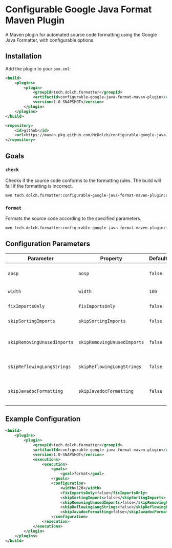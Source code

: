 # Configurable Google Java Format Maven Plugin

A Maven plugin for automated source code formatting using the Google Java Formatter, with configurable options.

## Installation

Add the plugin to your `pom.xml`:

```xml
<build>
    <plugins>
        <plugin>
            <groupId>tech.dolch.formatter</groupId>
            <artifactId>configurable-google-java-format-maven-plugin</artifactId>
            <version>1.0-SNAPSHOT</version>
        </plugin>
    </plugins>
</build>
```

```xml
<repository>
    <id>github</id>
    <url>https://maven.pkg.github.com/MrDolch/configurable-google-java-format-maven-plugin</url>
</repository>
```

## Goals

### `check`
Checks if the source code conforms to the formatting rules. The build will fail if the formatting is incorrect.

```bash
mvn tech.dolch.formatter:configurable-google-java-format-maven-plugin:check
```

### `format`
Formats the source code according to the specified parameters.

```bash
mvn tech.dolch.formatter:configurable-google-java-format-maven-plugin:format
```

## Configuration Parameters

| Parameter                   | Property                    | Default | Description                    |
|-----------------------------|-----------------------------|---------|--------------------------------|
| `aosp`                      | `aosp`                      | `false` | Use AOSP formatting style      |
| `width`                     | `width`                     | `100`   | Maximum line length            |
| `fixImportsOnly`            | `fixImportsOnly`            | `false` | Only fix imports               |
| `skipSortingImports`        | `skipSortingImports`        | `false` | Do not sort imports            |
| `skipRemovingUnusedImports` | `skipRemovingUnusedImports` | `false` | Do not remove unused imports   |
| `skipReflowingLongStrings`  | `skipReflowingLongStrings`  | `false` | Do not reflow long strings     |
| `skipJavadocFormatting`     | `skipJavadocFormatting`     | `false` | Do not format Javadoc comments |

## Example Configuration

```xml
<build>
    <plugins>
        <plugin>
            <groupId>tech.dolch.formatter</groupId>
            <artifactId>configurable-google-java-format-maven-plugin</artifactId>
            <version>1.0-SNAPSHOT</version>
            <executions>
                <execution>
                    <goals>
                        <goal>format</goal>
                    </goals>
                    <configuration>
                        <width>120</width>
                        <fixImportsOnly>false</fixImportsOnly>
                        <skipSortingImports>false</skipSortingImports>
                        <skipRemovingUnusedImports>false</skipRemovingUnusedImports>
                        <skipReflowingLongStrings>false</skipReflowingLongStrings>
                        <skipJavadocFormatting>false</skipJavadocFormatting>
                    </configuration>
                </execution>
            </executions>
        </plugin>
    </plugins>
</build>
```


